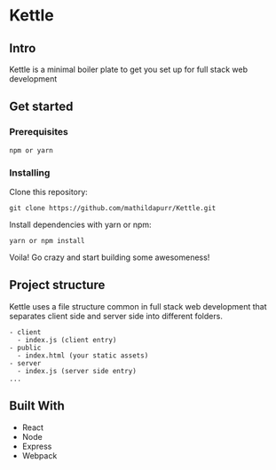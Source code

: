 # Kettle
## Intro
Kettle is a minimal boiler plate to get you set up for full stack web development
## Get started
### Prerequisites
```
npm or yarn
```
### Installing
Clone this repository:
```
git clone https://github.com/mathildapurr/Kettle.git
```
Install dependencies with yarn or npm:
```
yarn or npm install
```
Voila! Go crazy and start building some awesomeness!
## Project structure
Kettle uses a file structure common in full stack web development  that separates client side and server side into different folders.
```
- client
  - index.js (client entry)
- public
  - index.html (your static assets)
- server
  - index.js (server side entry)
...
```
## Built With
- React
- Node
- Express
- Webpack
